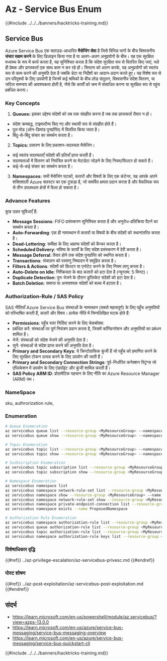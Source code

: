 # Az - Service Bus Enum

{{#include ../../../banners/hacktricks-training.md}}

## Service Bus

Azure Service Bus एक क्लाउड-आधारित **मैसेजिंग सेवा** है जिसे विभिन्न भागों के बीच विश्वसनीय **संचार सक्षम करने** के लिए डिज़ाइन किया गया है या अलग-अलग अनुप्रयोगों के बीच। यह एक सुरक्षित मध्यस्थ के रूप में कार्य करता है, यह सुनिश्चित करता है कि संदेश सुरक्षित रूप से वितरित किए जाएं, भले ही प्रेषक और प्राप्तकर्ता एक साथ काम न कर रहे हों। सिस्टम को अलग करके, यह अनुप्रयोगों को स्वतंत्र रूप से काम करने की अनुमति देता है जबकि डेटा या निर्देशों का आदान-प्रदान करते हुए। यह विशेष रूप से उन परिदृश्यों के लिए उपयोगी है जिनमें कई श्रमिकों के बीच लोड संतुलन, विश्वसनीय संदेश वितरण, या जटिल समन्वय की आवश्यकता होती है, जैसे कि कार्यों को क्रम में संसाधित करना या सुरक्षित रूप से पहुंच प्रबंधित करना।

### Key Concepts

1. **Queues:** इसका उद्देश्य संदेशों को तब तक संग्रहीत करना है जब तक प्राप्तकर्ता तैयार न हो।
- संदेश क्रमबद्ध, टाइमस्टैम्प किए गए और स्थायी रूप से संग्रहीत होते हैं।
- पुल मोड (ऑन-डिमांड पुनर्प्राप्ति) में वितरित किया जाता है।
- बिंदु-से-बिंदु संचार का समर्थन करता है।
2. **Topics:** प्रसारण के लिए प्रकाशन-सदस्यता मैसेजिंग।
- कई स्वतंत्र सदस्यताएँ संदेशों की प्रतियाँ प्राप्त करती हैं।
- सदस्यताओं में वितरण को नियंत्रित करने या मेटाडेटा जोड़ने के लिए नियम/फिल्टर हो सकते हैं।
- कई-से-कई संचार का समर्थन करता है।
3. **Namespaces:** सभी मैसेजिंग घटकों, कतारों और विषयों के लिए एक कंटेनर, यह आपके अपने शक्तिशाली Azure क्लस्टर का एक टुकड़ा है, जो समर्पित क्षमता प्रदान करता है और वैकल्पिक रूप से तीन उपलब्धता क्षेत्रों में फैला हो सकता है।

### Advance Features

कुछ उन्नत सुविधाएँ हैं:

- **Message Sessions**: FIFO प्रसंस्करण सुनिश्चित करता है और अनुरोध-प्रतिक्रिया पैटर्न का समर्थन करता है।
- **Auto-Forwarding**: एक ही नामस्थान में कतारों या विषयों के बीच संदेशों को स्थानांतरित करता है।
- **Dead-Lettering**: समीक्षा के लिए अप्राप्य संदेशों को कैप्चर करता है।
- **Scheduled Delivery**: भविष्य के कार्यों के लिए संदेश प्रसंस्करण में देरी करता है।
- **Message Deferral**: तैयार होने तक संदेश पुनर्प्राप्ति को स्थगित करता है।
- **Transactions**: संचालन को परमाणु निष्पादन में समूहित करता है।
- **Filters & Actions**: संदेशों को फ़िल्टर या एनोटेट करने के लिए नियम लागू करता है।
- **Auto-Delete on Idle**: निष्क्रियता के बाद कतारों को हटा देता है (न्यूनतम: 5 मिनट)।
- **Duplicate Detection**: पुनः भेजने के दौरान डुप्लिकेट संदेशों को हटा देता है।
- **Batch Deletion**: समाप्त या अनावश्यक संदेशों को बल्क में हटाता है।

### Authorization-Rule / SAS Policy

SAS नीतियाँ Azure Service Bus संस्थाओं के नामस्थान (सबसे महत्वपूर्ण) के लिए पहुँच अनुमतियों को परिभाषित करती हैं, कतारें और विषय। प्रत्येक नीति में निम्नलिखित घटक होते हैं:

- **Permissions**: पहुँच स्तर निर्दिष्ट करने के लिए चेकबॉक्स:
- प्रबंधित करें: संस्थाओं पर पूर्ण नियंत्रण प्रदान करता है, जिसमें कॉन्फ़िगरेशन और अनुमतियों का प्रबंधन शामिल है।
- भेजें: संस्थाओं को संदेश भेजने की अनुमति देता है।
- सुनें: संस्थाओं से संदेश प्राप्त करने की अनुमति देता है।
- **Primary and Secondary Keys**: ये क्रिप्टोग्राफिक कुंजी हैं जो पहुँच को प्रमाणित करने के लिए सुरक्षित टोकन उत्पन्न करने के लिए उपयोग की जाती हैं।
- **Primary and Secondary Connection Strings**: पूर्व-निर्धारित कनेक्शन स्ट्रिंग्स जो एप्लिकेशन में उपयोग के लिए एंडपॉइंट और कुंजी शामिल करती हैं।
- **SAS Policy ARM ID**: प्रोग्रामेटिक पहचान के लिए नीति का Azure Resource Manager (ARM) पथ।

### NameSpace

sku, authrorization rule,

### Enumeration
```bash
# Queue Enumeration
az servicebus queue list --resource-group <MyResourceGroup> --namespace-name <MyNamespace>
az servicebus queue show --resource-group <MyResourceGroup> --namespace-name <MyNamespace> --name <MyQueue>

# Topic Enumeration
az servicebus topic list --resource-group <MyResourceGroup> --namespace-name <MyNamespace>
az servicebus topic show --resource-group <MyResourceGroup> --namespace-name <MyNamespace> --name <MyTopic>

# Susbscription Enumeration
az servicebus topic subscription list --resource-group <MyResourceGroup> --namespace-name <MyNamespace> --topic-name <MyTopic>
az servicebus topic subscription show --resource-group <MyResourceGroup> --namespace-name <MyNamespace> --topic-name <MyTopic> --name <MySubscription>

# Namespace Enumeration
az servicebus namespace list
az servicebus namespace network-rule-set list --resource-group <MyResourceGroup> --namespace-name <MyNamespace>
az servicebus namespace show --resource-group <MyResourceGroup> --name <MyNamespace>
az servicebus namespace network-rule-set show --resource-group <MyResourceGroup> --namespace-name <MyNamespace>
az servicebus namespace private-endpoint-connection list --resource-group <MyResourceGroup> --namespace-name <MyNamespace>
az servicebus namespace exists --name ProposedNamespace

# Authorization Rule Enumeration
az servicebus namespace authorization-rule list --resource-group <MyResourceGroup> --namespace-name <MyNamespace>
az servicebus queue authorization-rule list --resource-group <MyResourceGroup> --namespace-name <MyNamespace> --queue-name <MyQueue>
az servicebus topic authorization-rule list --resource-group <MyResourceGroup> --namespace-name <MyNamespace> --topic-name <MyTopic>
az servicebus namespace authorization-rule keys list --resource-group <MyResourceGroup> --namespace-name <MyNamespace> --name <MyAuthRule>
```
### विशेषाधिकार वृद्धि

{{#ref}}
../az-privilege-escalation/az-servicebus-privesc.md
{{#endref}}

### पोस्ट शोषण

{{#ref}}
../az-post-exploitation/az-servicebus-post-exploitation.md
{{#endref}}

## संदर्भ

- https://learn.microsoft.com/en-us/powershell/module/az.servicebus/?view=azps-13.0.0
- https://learn.microsoft.com/en-us/azure/service-bus-messaging/service-bus-messaging-overview
- https://learn.microsoft.com/en-us/azure/service-bus-messaging/service-bus-quickstart-cli

{{#include ../../../banners/hacktricks-training.md}}
